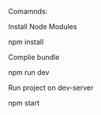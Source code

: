 Comamnds:

Install Node Modules

npm install

Complie bundle

npm run dev

Run project on dev-server

npm start
